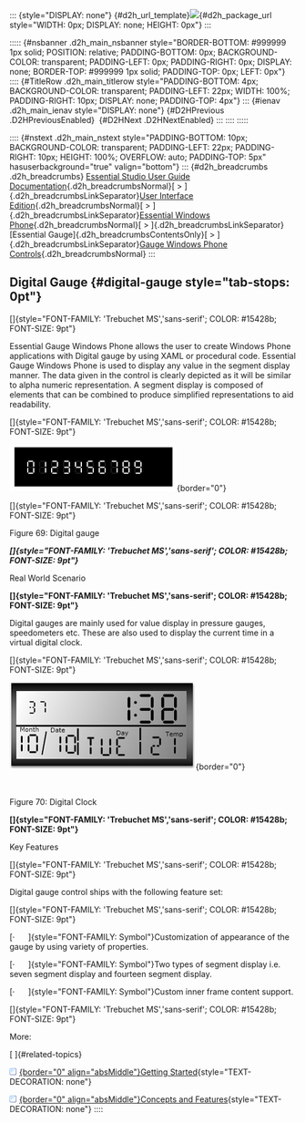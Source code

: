 ::: {style="DISPLAY: none"}
[](ms-xhelp:///?Id=d2h_url_template){#d2h_url_template}![](!package_url!){#d2h_package_url style="WIDTH: 0px; DISPLAY: none; HEIGHT: 0px"}
:::

::::: {#nsbanner .d2h_main_nsbanner style="BORDER-BOTTOM: #999999 1px solid; POSITION: relative; PADDING-BOTTOM: 0px; BACKGROUND-COLOR: transparent; PADDING-LEFT: 0px; PADDING-RIGHT: 0px; DISPLAY: none; BORDER-TOP: #999999 1px solid; PADDING-TOP: 0px; LEFT: 0px"}
:::: {#TitleRow .d2h_main_titlerow style="PADDING-BOTTOM: 4px; BACKGROUND-COLOR: transparent; PADDING-LEFT: 22px; WIDTH: 100%; PADDING-RIGHT: 10px; DISPLAY: none; PADDING-TOP: 4px"}
::: {#ienav .d2h_main_ienav style="DISPLAY: none"}
[](ms-xhelp:///?Id=30dbdb9f-e03d-4ae5-8a95-d91ee17b3fa9){#D2HPrevious .D2HPreviousEnabled}  [](ms-xhelp:///?Id=b9d91da8-67aa-4d2a-8f43-2a2501a66d82){#D2HNext .D2HNextEnabled}
:::
::::
:::::

:::: {#nstext .d2h_main_nstext style="PADDING-BOTTOM: 10px; BACKGROUND-COLOR: transparent; PADDING-LEFT: 22px; PADDING-RIGHT: 10px; HEIGHT: 100%; OVERFLOW: auto; PADDING-TOP: 5px" hasuserbackground="true" valign="bottom"}
::: {#d2h_breadcrumbs .d2h_breadcrumbs}
[Essential Studio User Guide Documentation](ms-xhelp:///?Id=12457748-09e3-4d74-a240-8e049cedf030){.d2h_breadcrumbsNormal}[ \> ]{.d2h_breadcrumbsLinkSeparator}[User Interface Edition](ms-xhelp:///?Id=c29296b7-531c-413b-a0ec-488ca1f7f669){.d2h_breadcrumbsNormal}[ \> ]{.d2h_breadcrumbsLinkSeparator}[Essential Windows Phone](ms-xhelp:///?Id=5ea1999c-4eff-4775-b84e-407dc825f555){.d2h_breadcrumbsNormal}[ \> ]{.d2h_breadcrumbsLinkSeparator}[Essential Gauge]{.d2h_breadcrumbsContentsOnly}[ \> ]{.d2h_breadcrumbsLinkSeparator}[Gauge Windows Phone Controls](ms-xhelp:///?Id=17dca708-1e27-4102-bc4a-811d5fcbd067){.d2h_breadcrumbsNormal}
:::

## Digital Gauge {#digital-gauge style="tab-stops: 0pt"}

[]{style="FONT-FAMILY: 'Trebuchet MS','sans-serif'; COLOR: #15428b; FONT-SIZE: 9pt"} 

Essential Gauge Windows Phone allows the user to create Windows Phone applications with Digital gauge by using XAML or procedural code. Essential Gauge Windows Phone is used to display any value in the segment display manner. The data given in the control is clearly depicted as it will be similar to alpha numeric representation. A segment display is composed of elements that can be combined to produce simplified representations to aid readability.

[]{style="FONT-FAMILY: 'Trebuchet MS','sans-serif'; COLOR: #15428b; FONT-SIZE: 9pt"} 

![](ImagesExt/image74_72.png){border="0"}

[]{style="FONT-FAMILY: 'Trebuchet MS','sans-serif'; COLOR: #15428b; FONT-SIZE: 9pt"} 

Figure 69: Digital gauge

***[]{style="FONT-FAMILY: 'Trebuchet MS','sans-serif'; COLOR: #15428b; FONT-SIZE: 9pt"}*** 

Real World Scenario

**[]{style="FONT-FAMILY: 'Trebuchet MS','sans-serif'; COLOR: #15428b; FONT-SIZE: 9pt"}** 

Digital gauges are mainly used for value display in pressure gauges, speedometers etc. These are also used to display the current time in a virtual digital clock.

[]{style="FONT-FAMILY: 'Trebuchet MS','sans-serif'; COLOR: #15428b; FONT-SIZE: 9pt"} 

![](ImagesExt/image74_73.jpg){border="0"}

 

Figure 70: Digital Clock

**[]{style="FONT-FAMILY: 'Trebuchet MS','sans-serif'; COLOR: #15428b; FONT-SIZE: 9pt"}** 

Key Features

[]{style="FONT-FAMILY: 'Trebuchet MS','sans-serif'; COLOR: #15428b; FONT-SIZE: 9pt"} 

Digital gauge control ships with the following feature set:

[]{style="FONT-FAMILY: 'Trebuchet MS','sans-serif'; COLOR: #15428b; FONT-SIZE: 9pt"} 

[·      ]{style="FONT-FAMILY: Symbol"}Customization of appearance of the gauge by using variety of properties.

[·      ]{style="FONT-FAMILY: Symbol"}Two types of segment display i.e. seven segment display and fourteen segment display.

[·      ]{style="FONT-FAMILY: Symbol"}Custom inner frame content support.

[]{style="FONT-FAMILY: 'Trebuchet MS','sans-serif'; COLOR: #15428b; FONT-SIZE: 9pt"} 

More:

[ ]{#related-topics}

[![](button.gif){border="0" align="absMiddle"}Getting Started](ms-xhelp:///?Id=b9d91da8-67aa-4d2a-8f43-2a2501a66d82){style="TEXT-DECORATION: none"}

[![](button.gif){border="0" align="absMiddle"}Concepts and Features](ms-xhelp:///?Id=3814a063-3aea-4ab1-8c7c-903dc756aaff){style="TEXT-DECORATION: none"}
::::
